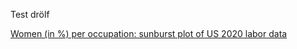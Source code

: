 Test drölf

[Women (in %) per occupation: sunburst plot of US 2020 labor data](us-labor/labor-women.html)
